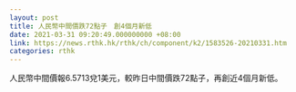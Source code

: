 ```yaml
---
layout: post
title: 人民幣中間價跌72點子　創4個月新低
date: 2021-03-31 09:20:49.000000000 +08:00
link: https://news.rthk.hk/rthk/ch/component/k2/1583526-20210331.htm
categories: rthk
---
```


人民幣中間價報6.5713兌1美元，較昨日中間價跌72點子，再創近4個月新低。
